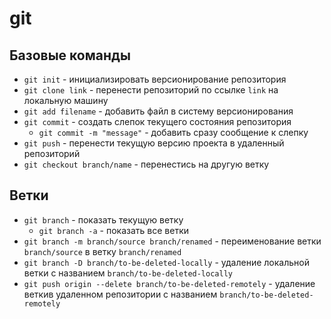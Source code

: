 # git

## Базовые команды

- `git init` - инициализировать версионирование репозитория
- `git clone link` - перенести репозиторий по ссылке `link` на локальную машину
- `git add filename` - добавить файл в систему версионирования
- `git commit` - создать слепок текущего состояния репозитория
  - `git commit -m "message"` - добавить сразу сообщение к слепку
- `git push` - перенести текущую версию проекта в удаленный репозиторий
- `git checkout branch/name` - перенестись на другую ветку

## Ветки

- `git branch` - показать текущую ветку
  - `git branch -a` - показать все ветки
- `git branch -m branch/source branch/renamed` - переименование ветки `branch/source` в ветку `branch/renamed`
- `git branch -D branch/to-be-deleted-locally` - удаление локальной ветки с названием `branch/to-be-deleted-locally`
- `git push origin --delete branch/to-be-deleted-remotely` - удаление веткив удаленном репозитории с названием `branch/to-be-deleted-remotely`

